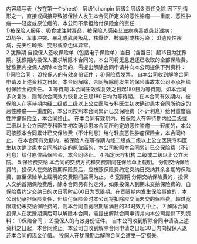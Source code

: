 内容填写表（放在第一个sheet）
	层级1chanpin	层级2	层级3
	责任免除
		因下列情形之一，直接或间接导致被保险人发生本合同所定义的恶性肿瘤——重度、恶性肿瘤——轻度或原位癌的，本公司不承担给付保险金的责任：	 
		1)被保险人服用、吸食或注射毒品，被保险人感染艾滋病病毒或患艾滋病；	 
		2)战争、军事冲突、暴乱或武装叛乱，核爆炸、核辐射或核污染；
		3)遗传性疾病，先天性畸形、变形或染色体异常。	 
	2 犹豫期
		自投保人签收保险单（包括电子保险单）当日（含当日）起15日为犹豫期。犹豫期内投保人要求解除本合同的，本公司将无息退还已收取的全部保险费。	 
		犹豫期内投保人解除本合同的，需提出解除合同申请并向本公司提供下列资料：	 
		1)保险合同；
		2)投保人的有效身份证件；
		3)保险费发票。
		自本公司收到解除合同申请及上述资料之日起，本合同解除，合同解除前发生的保险事故本公司不承担给付保险金的责任。
	3 等待期
		本合同生效或复效之日起180日为等待期，如本合同多次复效，则每次合同效力恢复之日起180日均为等待期。
		在本合同有效期内，被保险人在等待期内经二级或二级以上公立医院专科医生初次确诊患本合同所约定的恶性肿瘤——重度的，本公司按照本合同累计已交保险费（不计利息）给付重度恶性肿瘤保险金，本合同终止。
		在本合同有效期内，被保险人在等待期内经二级或二级以上公立医院专科医生初次确诊患本合同所约定的恶性肿瘤——轻度的，本公司按照本合同累计已交保险费（不计利息）给付轻度恶性肿瘤保险金，本合同终止。
		在本合同有效期内，被保险人在等待期内经二级或二级以上公立医院专科医生初次确诊患本合同所约定的原位癌的，本公司按照本合同累计已交保险费（不计利息）给付原位癌保险金，本合同终止。
	4 指定医疗机构
		二级或二级以上公立医院。
	5 保险费交纳
		本合同的交费方式和交费期间在保险单上载明。
		分期交纳保险费的，投保人在交纳首期保险费后，应按照保险费约定交纳日交纳其余各期的保险费，直至保险单上载明的交费期间届满为止。
	6 宽限期
		分期交纳保险费的，投保人交纳首期保险费后，除本合同另有约定外，如果投保人到期未交纳保险费的，自保险费约定交纳日的次日零时起60日为宽限期。在宽限期内发生保险事故的，本公司仍承担保险责任，但给付保险金时本公司将扣除应交而未交的保险费。超过宽限期仍未交纳保险费的，则本合同自宽限期届满日的24时效力中止。
	7 解除合同
		投保人在犹豫期满后可以解除本合同，需提出解除合同申请并向本公司提供下列资料：
		1)保险合同；
		2)投保人的有效身份证件。
		自本公司收到解除合同申请及上述资料之日起，本合同终止。本公司自收到解除合同申请之日起30日内向投保人退还本合同的现金价值。
		投保人在犹豫期后解除合同会遭受一定损失。


